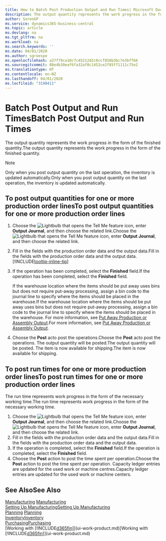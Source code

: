 ```yaml
---
title: How to Batch Post Production Output and Run Times| Microsoft Docs
description: The output quantity represents the work progress in the form of the finished quantity.
author: SorenGP
ms.service: dynamics365-business-central
ms.topic: article
ms.devlang: na
ms.tgt_pltfrm: na
ms.workload: na
ms.search.keywords: ''
ms.date: 04/01/2020
ms.author: sgroespe
ms.openlocfilehash: a37f79ca10c7c45212d2c0ccf858b3bc7e3bff66
ms.sourcegitcommit: 88e4b30eaf6fa32af0c1452ce2f85ff1111c75e2
ms.translationtype: HT
ms.contentlocale: en-NZ
ms.lasthandoff: 04/01/2020
ms.locfileid: "3190411"
---
```

# <a name="batch-post-output-and-run-times"></a><span data-ttu-id="2d621-103">Batch Post Output and Run Times</span><span class="sxs-lookup"><span data-stu-id="2d621-103">Batch Post Output and Run Times</span></span>
<span data-ttu-id="2d621-104">The output quantity represents the work progress in the form of the finished quantity.</span><span class="sxs-lookup"><span data-stu-id="2d621-104">The output quantity represents the work progress in the form of the finished quantity.</span></span>  

> [!NOTE]
> <span data-ttu-id="2d621-105">Only when you post output quantity on the last operation, the inventory is updated automatically.</span><span class="sxs-lookup"><span data-stu-id="2d621-105">Only when you post output quantity on the last operation, the inventory is updated automatically.</span></span>  

## <a name="to-post-output-quantities-for-one-or-more-production-order-lines"></a><span data-ttu-id="2d621-106">To post output quantities for one or more production order lines</span><span class="sxs-lookup"><span data-stu-id="2d621-106">To post output quantities for one or more production order lines</span></span>
1. <span data-ttu-id="2d621-107">Choose the ![Lightbulb that opens the Tell Me feature](media/ui-search/search_small.png "Tell me what you want to do") icon, enter **Output Journal**, and then choose the related link.</span><span class="sxs-lookup"><span data-stu-id="2d621-107">Choose the ![Lightbulb that opens the Tell Me feature](media/ui-search/search_small.png "Tell me what you want to do") icon, enter **Output Journal**, and then choose the related link.</span></span>  
2. <span data-ttu-id="2d621-108">Fill in the fields with the production order data and the output data.</span><span class="sxs-lookup"><span data-stu-id="2d621-108">Fill in the fields with the production order data and the output data.</span></span> [!INCLUDE[tooltip-inline-tip](includes/tooltip-inline-tip_md.md)]
3. <span data-ttu-id="2d621-109">If the operation has been completed, select the **Finished** field.</span><span class="sxs-lookup"><span data-stu-id="2d621-109">If the operation has been completed, select the **Finished** field.</span></span>  

    <span data-ttu-id="2d621-110">If the warehouse location where the items should be put away uses bins but does not require put-away processing,  assign a bin code to the journal line to specify where the items should be placed in the warehouse.</span><span class="sxs-lookup"><span data-stu-id="2d621-110">If the warehouse location where the items should be put away uses bins but does not require put-away processing,  assign a bin code to the journal line to specify where the items should be placed in the warehouse.</span></span> <span data-ttu-id="2d621-111">For more information, see [Put Away Production or Assembly Output](warehouse-how-to-put-away-production-output.md).</span><span class="sxs-lookup"><span data-stu-id="2d621-111">For more information, see [Put Away Production or Assembly Output](warehouse-how-to-put-away-production-output.md).</span></span>  

4. <span data-ttu-id="2d621-112">Choose the **Post** acto post the operations.</span><span class="sxs-lookup"><span data-stu-id="2d621-112">Choose the **Post** acto post the operations.</span></span> <span data-ttu-id="2d621-113">The output quantity will be posted.</span><span class="sxs-lookup"><span data-stu-id="2d621-113">The output quantity will be posted.</span></span> <span data-ttu-id="2d621-114">The item is now available for shipping.</span><span class="sxs-lookup"><span data-stu-id="2d621-114">The item is now available for shipping.</span></span>  

## <a name="to-post-run-times-for-one-or-more-production-order-lines"></a><span data-ttu-id="2d621-115">To post run times for one or more production order lines</span><span class="sxs-lookup"><span data-stu-id="2d621-115">To post run times for one or more production order lines</span></span>
<span data-ttu-id="2d621-116">The run time represents work progress in the form of the necessary working time.</span><span class="sxs-lookup"><span data-stu-id="2d621-116">The run time represents work progress in the form of the necessary working time.</span></span>    

1.  <span data-ttu-id="2d621-117">Choose the ![Lightbulb that opens the Tell Me feature](media/ui-search/search_small.png "Tell me what you want to do") icon, enter **Output Journal**, and then choose the related link.</span><span class="sxs-lookup"><span data-stu-id="2d621-117">Choose the ![Lightbulb that opens the Tell Me feature](media/ui-search/search_small.png "Tell me what you want to do") icon, enter **Output Journal**, and then choose the related link.</span></span>  
2. <span data-ttu-id="2d621-118">Fill in the fields with the production order data and the output data.</span><span class="sxs-lookup"><span data-stu-id="2d621-118">Fill in the fields with the production order data and the output data.</span></span>  
3.  <span data-ttu-id="2d621-119">If the operation is completed, select the **Finished** field.</span><span class="sxs-lookup"><span data-stu-id="2d621-119">If the operation is completed, select the **Finished** field.</span></span>  
4. <span data-ttu-id="2d621-120">Choose the **Post** action to post the time spent per operation.</span><span class="sxs-lookup"><span data-stu-id="2d621-120">Choose the **Post** action to post the time spent per operation.</span></span> <span data-ttu-id="2d621-121">Capacity ledger entries are updated for the used work or machine centres.</span><span class="sxs-lookup"><span data-stu-id="2d621-121">Capacity ledger entries are updated for the used work or machine centers.</span></span>

## <a name="see-also"></a><span data-ttu-id="2d621-122">See Also</span><span class="sxs-lookup"><span data-stu-id="2d621-122">See Also</span></span>  
<span data-ttu-id="2d621-123">[Manufacturing](production-manage-manufacturing.md)  </span><span class="sxs-lookup"><span data-stu-id="2d621-123">[Manufacturing](production-manage-manufacturing.md)  </span></span>  
[<span data-ttu-id="2d621-124">Setting Up Manufacturing</span><span class="sxs-lookup"><span data-stu-id="2d621-124">Setting Up Manufacturing</span></span>](production-configure-production-processes.md)  
<span data-ttu-id="2d621-125">[Planning](production-planning.md)    </span><span class="sxs-lookup"><span data-stu-id="2d621-125">[Planning](production-planning.md)    </span></span>  
[<span data-ttu-id="2d621-126">Inventory</span><span class="sxs-lookup"><span data-stu-id="2d621-126">Inventory</span></span>](inventory-manage-inventory.md)  
[<span data-ttu-id="2d621-127">Purchasing</span><span class="sxs-lookup"><span data-stu-id="2d621-127">Purchasing</span></span>](purchasing-manage-purchasing.md)  
<span data-ttu-id="2d621-128">[Working with [!INCLUDE[d365fin](includes/d365fin_md.md)]](ui-work-product.md)</span><span class="sxs-lookup"><span data-stu-id="2d621-128">[Working with [!INCLUDE[d365fin](includes/d365fin_md.md)]](ui-work-product.md)</span></span>
